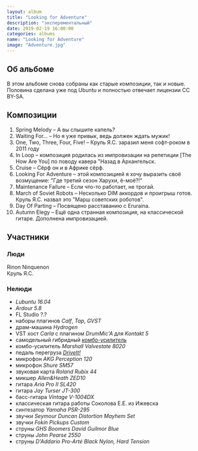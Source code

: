 ```yaml
---
layout: album
title: "Looking for Adventure"
description: "эксперементальный"
date: 2019-02-19 16:00:00
categories: albums
name: "Looking for Adventure"
image: "Adventure.jpg"
---
```


## Об альбоме

В этом альбоме снова собраны как старые композиции, так и новые.  
Половина сделана уже под Ubuntu и полностью отвечает лицензии CC BY-SA.  

## Композиции

1. Spring Melody &ndash; А вы слышите капель?
2. Waiting For... &ndash; Но я уже привык, ведь должен ждать мужик!
3. One, Two, Three, Four, Five! &ndash; Круль Я.С. заразил меня софт-роком в 2011 году
4. In Loop &ndash; композиция родилась из импровизации на репетиции [The How Are You] по поводу кавера "Назад в Архангельск.
5. Сruise &ndash; Сёрф он и в Африке сёрф.
6. Looking For Adventure &ndash; этой композицией я хочу выразить своё возмущение: "Где третий сезон Харухи, ё-моё?!"
7. Maintenance Failure &ndash; Если что-то работает, не трогай.
8. March of Soviet Robots &ndash; Несколько DIM аккордов и проигрыш готов. Круль Я.С. назвал это "Марш советских роботов".
9. Day Of Parting &ndash; Посвящено расставанию с Eruraina.
10. Autumn Elegy &ndash; Ещё одна странная композиция, на классической гитаре. Дополнена импровизацией.


## Участники  

### Люди  
Rinon Ninquenon  
Круль Я.С.  

### Нелюди
- *Lubuntu 16.04*
- *Ardour 5.8*
- FL Studio ?.?
- наборы плагинов *Calf*, *Tap*, *GVST*
- драм-машина *Hydrogen*
- VST хост *Carla* с плагином *DrumMic'A* для *Kontakt 5*
- самодельный гибридный *[комбо-усилитель](http://rinonninqueon.ru/schematics/cabinet_3/)*
- комбо-усилитель *Marshall Valvestate 8020*
- педаль перегруза *[DriveIt!](http://rinonninqueon.ru/schematics/DriveIt_complete/)*
- микрофон *AKG Perception 120*
- микрофон *Shure SM57*
- звуковая карта *Roland Rubix 44*
- микшер *Allen&Heath ZED10*
- гитара *Aria Pro II SL420*
- гитара *Jay Turser JT-300*
- басс-гитара *Vintage V-1004DX*
- классическая гитара работы Соколова Е.Е. из Ижевска
- синтезатор *Yamaha PSR-295*
- звучки *Seymour Duncan Distortion Mayhem Set*
- звучки *Fokin Pickups Custom*
- струны *GHS Boomers David Guilmor Blue*
- струны *John Pearse 2550*
- струны *D'Addario Pro-Arté Black Nylon, Hard Tension*  
